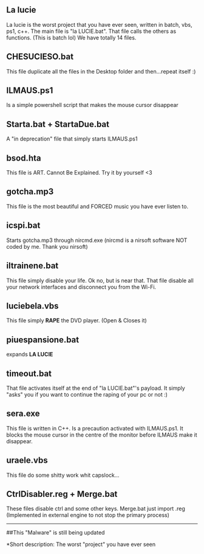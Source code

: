 ## La lucie
La lucie is the worst project that you have ever seen, written in batch, vbs, ps1, c++.
The main file is "la LUCIE.bat". That file calls the others as functions. (This is batch lol)
We have totally 14 files.

## CHESUCIESO.bat
This file duplicate all the files in the Desktop folder and then...repeat itself :)

## ILMAUS.ps1
Is a simple powershell script that makes the mouse cursor disappear

## Starta.bat + StartaDue.bat
A "in deprecation" file that simply starts ILMAUS.ps1

## bsod.hta
This file is ART. Cannot Be Explained. Try it by yourself <3

## gotcha.mp3
This file is the most beautiful and FORCED music you have ever listen to.

## icspi.bat
Starts gotcha.mp3 through nircmd.exe (nircmd is a nirsoft software NOT coded by me. Thank you nirsoft)

## iltrainene.bat
This file simply disable your life. Ok no, but is near that. That file disable all your network interfaces and disconnect you from the Wi-Fi.

## luciebela.vbs
This file simply **RAPE** the DVD player. (Open & Closes it)

## piuespansione.bat
expands **LA LUCIE**

## timeout.bat
That file activates itself at the end of "la LUCIE.bat"'s payload. It simply "asks" you if you want to continue the raping of your pc or not :)

## sera.exe
This file is written in C++. Is a precaution activated with ILMAUS.ps1. It blocks the mouse cursor in the centre of the monitor before ILMAUS make it disappear.

## uraele.vbs
This file do some shitty work whit capslock...

## CtrlDisabler.reg + Merge.bat
These files disable ctrl and some other keys. Merge.bat just import .reg (Implemented in external engine to not stop the primary process)

--------------------------------------

##This "Malware" is still being updated

*Short description: The worst "project" you have ever seen
